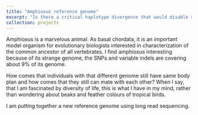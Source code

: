 ```yaml
---
title: "Amphioxus reference genome"
excerpt: "Is there a critical haplotype divergence that would disable recombination?"
collection: projects
---
```


Amphioxus is a marvelous animal. As basal chordata, it is an important model organism for evolutionary biologists interested in characterization of the common ancestor of all vertebrates. I find amphioxus interesting because of its strange genome, the SNPs and variable indels are covering about 9% of its genome.

How comes that individuals with that different genome still have same body plan and how comes that they still can mate with each other? When I say, that I am fascinated by diversity of life, this is what I have in my mind, rather than wondering about beaks and feather colours of tropical birds.

I am putting together a new reference genome using long read sequencing.
